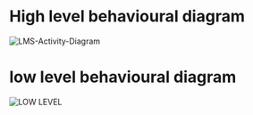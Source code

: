 # High level behavioural diagram
![LMS-Activity-Diagram](https://user-images.githubusercontent.com/89764663/132513223-a55c524e-d5bd-4bf0-bb8f-75724c8e9910.jpg)
# low level behavioural diagram
![LOW LEVEL](https://user-images.githubusercontent.com/89764663/132515138-087b3066-68f6-464f-ac14-0a1c38822ad3.jpg)





